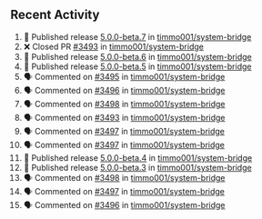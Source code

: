 ## Recent Activity

<!--START_SECTION:activity-->
1. 🚀 Published release [5.0.0-beta.7](https://github.com/5.0.0-beta.7) in [timmo001/system-bridge](https://github.com/timmo001/system-bridge)
2. ❌ Closed PR [#3493](https://github.com/timmo001/system-bridge/pull/3493) in [timmo001/system-bridge](https://github.com/timmo001/system-bridge)
3. 🚀 Published release [5.0.0-beta.6](https://github.com/5.0.0-beta.6) in [timmo001/system-bridge](https://github.com/timmo001/system-bridge)
4. 🚀 Published release [5.0.0-beta.5](https://github.com/5.0.0-beta.5) in [timmo001/system-bridge](https://github.com/timmo001/system-bridge)
5. 🗣 Commented on [#3495](https://github.com/timmo001/system-bridge/issues/3495) in [timmo001/system-bridge](https://github.com/timmo001/system-bridge)
6. 🗣 Commented on [#3496](https://github.com/timmo001/system-bridge/issues/3496) in [timmo001/system-bridge](https://github.com/timmo001/system-bridge)
7. 🗣 Commented on [#3498](https://github.com/timmo001/system-bridge/issues/3498) in [timmo001/system-bridge](https://github.com/timmo001/system-bridge)
8. 🗣 Commented on [#3493](https://github.com/timmo001/system-bridge/issues/3493) in [timmo001/system-bridge](https://github.com/timmo001/system-bridge)
9. 🗣 Commented on [#3497](https://github.com/timmo001/system-bridge/issues/3497) in [timmo001/system-bridge](https://github.com/timmo001/system-bridge)
10. 🗣 Commented on [#3497](https://github.com/timmo001/system-bridge/issues/3497) in [timmo001/system-bridge](https://github.com/timmo001/system-bridge)
11. 🚀 Published release [5.0.0-beta.4](https://github.com/5.0.0-beta.4) in [timmo001/system-bridge](https://github.com/timmo001/system-bridge)
12. 🚀 Published release [5.0.0-beta.3](https://github.com/5.0.0-beta.3) in [timmo001/system-bridge](https://github.com/timmo001/system-bridge)
13. 🗣 Commented on [#3498](https://github.com/timmo001/system-bridge/issues/3498) in [timmo001/system-bridge](https://github.com/timmo001/system-bridge)
14. 🗣 Commented on [#3497](https://github.com/timmo001/system-bridge/issues/3497) in [timmo001/system-bridge](https://github.com/timmo001/system-bridge)
15. 🗣 Commented on [#3496](https://github.com/timmo001/system-bridge/issues/3496) in [timmo001/system-bridge](https://github.com/timmo001/system-bridge)
<!--END_SECTION:activity-->
